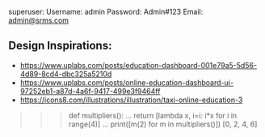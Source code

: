 superuser:
    Username: admin
    Password: Admin#123
    Email: admin@srms.com


## Design Inspirations:
- https://www.uplabs.com/posts/education-dashboard-001e79a5-5d56-4d89-8cd4-dbc325a5210d
- https://www.uplabs.com/posts/online-education-dashboard-ui-97252eb1-a87d-4a6f-9417-499e3f9464ff
- https://icons8.com/illustrations/illustration/taxi-online-education-3


>>> def multipliers():
...     return [lambda x, i=i: i*x for i in range(4)]
...
>>> print([m(2) for m in multipliers()])
[0, 2, 4, 6]
